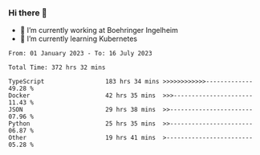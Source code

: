 ### Hi there 👋
- 🔭 I’m currently working at Boehringer Ingelheim
- 🌱 I’m currently learning Kubernetes

 
<!--START_SECTION:waka-->

```text
From: 01 January 2023 - To: 16 July 2023

Total Time: 372 hrs 32 mins

TypeScript                 183 hrs 34 mins >>>>>>>>>>>>-------------   49.28 %
Docker                     42 hrs 35 mins  >>>----------------------   11.43 %
JSON                       29 hrs 38 mins  >>-----------------------   07.96 %
Python                     25 hrs 35 mins  >>-----------------------   06.87 %
Other                      19 hrs 41 mins  >------------------------   05.28 %
```

<!--END_SECTION:waka-->

 
